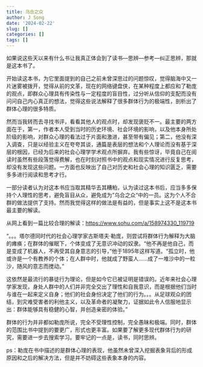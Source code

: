 ```yaml
---
title: 乌合之众
author: J Song
date: '2024-02-22'
slug: []
categories: []
tags: []
---
```



如果说这些天以来有什么书让我真正体会到了读书—思辨—参考—纠正思辨，那就是这本书了。

开始读这本书，为它里面提到的自己之前未曾深思过的问题惊叹，觉得脑海中又一片迷雾被拨开，觉得从前的文革，现在的网络键盘侠，在某种程度上都应和了勒庞的观点，即群众心理具有传染性与一定程度的盲目性，过分听从信仰的支配而没有问问自己内心真正的想法，觉得这些说法解释了很多群体行为的极端性，剖析出了群体心理的很多特质。

然而当我转而去寻找书评，看看其他人的观点时，却发现褒贬不一。最主要的两方面在于，第一，作者本人受到当时的历史环境、社会环境的影响，以及他本身所处阶级的影响，对群众心理的看法过于片面和激进，甚至带有偏见；第二，他没有深入调查，只是以经验主义在夸夸其谈，通篇是表层的想法和个人理论而没有基于深层的根因，已经为后来的社会心理学学术观点所摒弃。我有些惊讶，毕竟自己在阅读时虽然有些段落觉得费解，也在时刻对照书中的观点和现实情况进行反复思考，却没有发现这些问题。一方面也反映出了自己对历史和社会心理的知识匮乏，需要多多进行阅读和思考才行。

一部分读者认为对这本书应当取其精华去其糟粕，认为读过这本书后，应当多多保持个人理性的思考，避免盲目从众，避免成为”乌合之众“中的一员。这为个人不合群的做法提供了支持。然而我觉得这样的做法是有益的，但是事实上这不是这本书最主要的解读。

从网上看到一篇比较合理的解读：https://www.sohu.com/a/158974330_119719

“。。。塔尔德同时代的社会心理学家古斯塔夫·勒庞，则尝试将群体行为解释为大脑的瘫痪；在群体的催眠下，个体变成了无意识冲动的奴隶。“他不再是他自己，而是变成了机器人，不再受其自身意志的引导，”他于1895年这样写道。“孤立时，他或许是一个有教养的个体；在人群中时，他就成了野蛮人……成了一堆沙中的一粒沙，随风的意志而搅动。”

这依然是最流行的暴徒行为理论，但是如今它已被证明是错误的。近年来社会心理学家发现，身处人群中的人们并非完全交出了理性和自我意识，而是根据他们当时与谁在一起来定义自身；他们的社会身份决定了他们的行为。。。从足球观众的团结，到灾难受害者的利他主义，以及革命者的凝聚力，证据如此令人信服地显示出：群体能够具有稳健的心智，并创造亲密的体验。”

群体的行为并非都如勒庞所说，完全不受理性控制，完全愚昧和极端。同时，群体的范围比书中提到的要更广，形式也更丰富。如果要了解更多现代群体行为的研究，需要进一步去搜索学习。要牢记的一点是，读书，同时思辨。

ps：勒庞在书中描述的是群体心理的表现，他虽然未曾深入挖掘表象背后的形成原因和之后的解决方法，但是并不妨碍这些表象本身的内容。